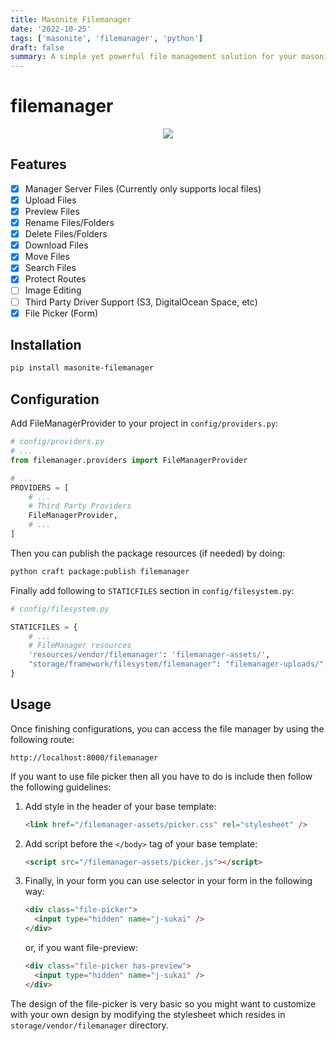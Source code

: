 ```yaml
---
title: Masonite Filemanager
date: '2022-10-25'
tags: ['masonite', 'filemanager', 'python']
draft: false
summary: A simple yet powerful file management solution for your masonite application.
---
```


# filemanager

<p align="center">
<img src="https://banners.beyondco.de/Masonite%20Filemanager.png?theme=light&packageManager=pip+install&packageName=masonite-filemanager&pattern=charlieBrown&style=style_2&description=File+management+solution+for+Masonite&md=1&showWatermark=1&fontSize=100px&images=adjustments&widths=50&heights=50" />
</p>

## Features

- [x] Manager Server Files (Currently only supports local files)
- [x] Upload Files
- [x] Preview Files
- [x] Rename Files/Folders
- [x] Delete Files/Folders
- [x] Download Files
- [x] Move Files
- [x] Search Files
- [x] Protect Routes
- [ ] Image Editing
- [ ] Third Party Driver Support (S3, DigitalOcean Space, etc)
- [x] File Picker (Form)

## Installation

```bash
pip install masonite-filemanager
```

## Configuration

Add FileManagerProvider to your project in `config/providers.py`:

```python
# config/providers.py
# ...
from filemanager.providers import FileManagerProvider

# ...
PROVIDERS = [
    # ...
    # Third Party Providers
    FileManagerProvider,
    # ...
]
```

Then you can publish the package resources (if needed) by doing:

```bash
python craft package:publish filemanager
```

Finally add following to `STATICFILES` section in `config/filesystem.py`:

```python
# config/filesystem.py

STATICFILES = {
    # ...
    # FileManager resources
    'resources/vendor/filemanager': 'filemanager-assets/',
    "storage/framework/filesystem/filemanager": "filemanager-uploads/",
}
```

## Usage

Once finishing configurations, you can access the file manager by using the following route:

`http://localhost:8000/filemanager`

If you want to use file picker then all you have to do is include then follow the following guidelines:

1. Add style in the header of your base template:
   ```html
   <link href="/filemanager-assets/picker.css" rel="stylesheet" />
   ```
2. Add script before the `</body>` tag of your base template:
   ```html
   <script src="/filemanager-assets/picker.js"></script>
   ```
3. Finally, in your form you can use selector in your form in the following way:
   ```html
   <div class="file-picker">
     <input type="hidden" name="j-sukai" />
   </div>
   ```
   or, if you want file-preview:
   ```html
   <div class="file-picker has-preview">
     <input type="hidden" name="j-sukai" />
   </div>
   ```

The design of the file-picker is very basic so you might want to customize with your own design by modifying the stylesheet which resides in `storage/vendor/filemanager` directory.
